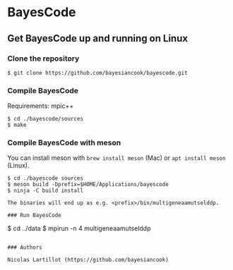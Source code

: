 # BayesCode

## Get BayesCode up and running on Linux

### Clone the repository

```
$ git clone https://github.com/bayesiancook/bayescode.git
```

### Compile BayesCode
Requirements: mpic++
```
$ cd ./bayescode/sources
$ make
```
### Compile BayesCode with meson
You can install meson with `brew install meson` (Mac) or `apt install meson` (Linux).

```
$ cd ./bayescode sources
$ meson build -Dprefix=$HOME/Applications/bayescode
$ ninja -C build install

The binaries will end up as e.g. <prefix>/bin/multigeneaamutselddp.

### Run BayesCode

```
$ cd ../data
$ mpirun -n 4 multigeneaamutselddp
```

### Authors

Nicolas Lartillot (https://github.com/bayesiancook)
